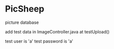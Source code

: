 # PicSheep
picture database

add test data in ImageController.java at testUpload()

test user is 'a'
test password is 'a'
